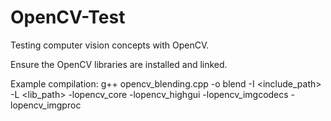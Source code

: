 # OpenCV-Test
Testing computer vision concepts with OpenCV.

Ensure the OpenCV libraries are installed and linked.

Example compilation:
g++ opencv_blending.cpp -o blend -I <include_path> -L <lib_path> -lopencv_core -lopencv_highgui -lopencv_imgcodecs -lopencv_imgproc
